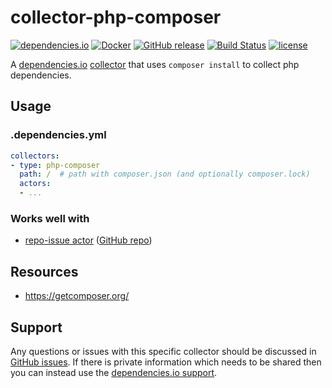 # collector-php-composer

[![dependencies.io](https://img.shields.io/badge/dependencies.io-collector-3DA4E9.svg)](https://www.dependencies.io/docs/collectors/)
[![Docker](https://img.shields.io/badge/dockerhub-collector--php--composer-22B8EB.svg)](https://hub.docker.com/r/dependencies/collector-php-composer/)
[![GitHub release](https://img.shields.io/github/release/dependencies-io/collector-php-composer.svg)](https://github.com/dependencies-io/collector-php-composer/releases)
[![Build Status](https://travis-ci.org/dependencies-io/collector-php-composer.svg?branch=master)](https://travis-ci.org/dependencies-io/collector-php-composer)
[![license](https://img.shields.io/github/license/dependencies-io/collector-php-composer.svg)](https://github.com/dependencies-io/collector-php-composer/blob/master/LICENSE)

A [dependencies.io](https://www.dependencies.io)
[collector](https://www.dependencies.io/docs/collectors/)
that uses `composer install` to collect php dependencies.

## Usage

### .dependencies.yml

```yaml
collectors:
- type: php-composer
  path: /  # path with composer.json (and optionally composer.lock)
  actors:
  - ...
```

### Works well with

- [repo-issue actor](https://www.dependencies.io/docs/actors/repo-issue/) ([GitHub repo](https://github.com/dependencies-io/actor-repo-issue/))


## Resources

- https://getcomposer.org/

## Support

Any questions or issues with this specific collector should be discussed in [GitHub
issues](https://github.com/dependencies-io/collector-php-composer/issues). If there is
private information which needs to be shared then you can instead use the
[dependencies.io support](https://app.dependencies.io/support).
